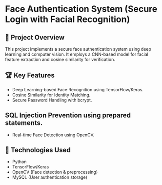 # Face Authentication System (Secure Login with Facial Recognition)
## 📌 Project Overview
This project implements a secure face authentication system using deep learning and computer vision. It employs a CNN-based model for facial feature extraction and cosine similarity for verification.

## 🏆 Key Features
- Deep Learning-based Face Recognition using TensorFlow/Keras.
- Cosine Similarity for Identity Matching.
- Secure Password Handling with bcrypt.

## SQL Injection Prevention using prepared statements.
- Real-time Face Detection using OpenCV.

## 🔧 Technologies Used
- Python
- TensorFlow/Keras
- OpenCV (Face detection & preprocessing)
- MySQL (User authentication storage)
